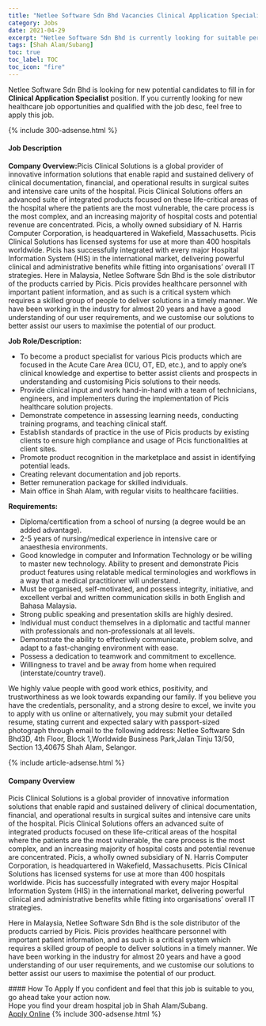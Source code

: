 ```yaml
---
title: "Netlee Software Sdn Bhd Vacancies Clinical Application Specialist" 
category: Jobs 
date: 2021-04-29 
excerpt: "Netlee Software Sdn Bhd is currently looking for suitable person to fill in the Clinical Application Specialist which positioned at Shah Alam/Subang" 
tags: [Shah Alam/Subang] 
toc: true 
toc_label: TOC 
toc_icon: "fire" 
--- 
```


<p>Netlee Software Sdn Bhd is looking for new potential candidates to fill in for <b>Clinical Application Specialist</b> position. If you currently looking for new healthcare job opportunities and qualified with the job desc, feel free to apply this job.
</p>{% include 300-adsense.html %} 
<div><div><h4>Job Description</h4></div><div><div><span><div><p><strong>Company Overview:</strong>Picis Clinical Solutions is a global provider of innovative information solutions that enable rapid and sustained delivery of clinical documentation, financial, and operational results in surgical suites and intensive care units of the hospital. Picis Clinical Solutions offers an advanced suite of integrated products focused on these life-critical areas of the hospital where the patients are the most vulnerable, the care process is the most complex, and an increasing majority of hospital costs and potential revenue are concentrated. Picis, a wholly owned subsidiary of N. Harris Computer Corporation, is headquartered in Wakefield, Massachusetts. Picis Clinical Solutions has licensed systems for use at more than 400 hospitals worldwide. Picis has successfully integrated with every major Hospital Information System (HIS) in the international market, delivering powerful clinical and administrative benefits while fitting into organisations&#8217; overall IT strategies.&#160;Here in Malaysia, Netlee Software Sdn Bhd is the sole distributor of the products carried by Picis. Picis provides healthcare personnel with important patient information, and as such is a critical system which requires a skilled group of people to deliver solutions in a timely manner. We have been working in the industry for almost 20 years and have a good understanding of our user requirements, and we customise our solutions to better assist our users to&#160;maximise&#160;the potential of our product.</p><p><strong>Job Role/Description:</strong></p><ul><li>To become a product specialist for various Picis products which are focused in the Acute Care Area (ICU, OT, ED, etc.), and to apply one&#8217;s clinical knowledge and expertise to better assist clients and prospects in understanding and customising Picis solutions to their needs.</li><li>Provide clinical input and work hand-in-hand with a team of technicians, engineers, and implementers during the implementation of Picis healthcare solution projects.</li><li>Demonstrate competence in assessing learning needs, conducting training programs, and teaching clinical staff.</li><li>Establish standards of practice in the use of Picis products by existing clients to ensure high compliance and usage of Picis functionalities at client sites.</li><li>Promote product recognition in the marketplace and assist in identifying potential leads.</li><li>Creating relevant documentation and job reports.</li><li>Better remuneration package for skilled individuals.</li><li>Main office in Shah Alam, with regular visits to healthcare facilities.</li></ul><p><strong>Requirements:</strong></p><ul><li>Diploma/certification from a school of nursing (a degree would be an added advantage).</li><li>2-5 years of nursing/medical experience in intensive care or anaesthesia environments.</li><li>Good knowledge in computer and Information Technology or be willing to master new technology. Ability to present and demonstrate Picis product features using relatable medical terminologies and workflows in a way that a medical practitioner will understand.</li><li>Must be organised, self-motivated, and possess integrity, initiative, and excellent verbal and written communication skills in both English and Bahasa Malaysia.</li><li>Strong public speaking and presentation skills are highly desired.</li><li>Individual must conduct themselves in a diplomatic and tactful manner with professionals and non-professionals at all levels.</li><li>Demonstrate the ability to effectively communicate, problem solve, and adapt to a fast-changing environment with ease.</li><li>Possess a dedication to teamwork and commitment to excellence.</li><li>Willingness to travel and be away from home when required (interstate/country travel).</li></ul><p>We highly value people with good work ethics, positivity, and trustworthiness as we look towards expanding our family. If you believe you have the credentials, personality, and a strong desire to excel, we invite you to apply with us online or alternatively, you may submit your detailed resume, stating current and expected salary with passport-sized photograph through email to the following address:&#160;Netlee Software Sdn Bhd3D, 4th Floor, Block 1,Worldwide Business Park,Jalan Tinju 13/50, Section 13,40675 Shah Alam, Selangor.</p></div></span></div></div></div> 
{% include article-adsense.html %} 
<div><div><h4>Company Overview</h4></div><div><div><span><div><p>Picis Clinical Solutions is a global provider of innovative information solutions that enable rapid and sustained delivery of clinical documentation, financial, and operational results in surgical suites and intensive care units of the hospital. Picis Clinical Solutions offers an advanced suite of integrated products focused on these life-critical areas of the hospital where the patients are the most vulnerable, the care process is the most complex, and an increasing majority of hospital costs and potential revenue are concentrated. Picis, a wholly owned subsidiary of N. Harris Computer Corporation, is headquartered in Wakefield, Massachusetts. Picis Clinical Solutions has licensed systems for use at more than 400 hospitals worldwide. Picis has successfully integrated with every major Hospital Information System (HIS) in the international market, delivering powerful clinical and administrative benefits while fitting into organisations&#8217; overall IT strategies.</p><p>Here in Malaysia, Netlee Software Sdn Bhd is the sole distributor of the products carried by Picis. Picis provides healthcare personnel with important patient information, and as such is a critical system which requires a skilled group of people to deliver solutions in a timely manner. We have been working in the industry for almost 20 years and have a good understanding of our user requirements, and we customise our solutions to better assist our users to&#160;maximise&#160;the potential of our product.</p></div></span></div></div></div> 
#### How To Apply 
If you confident and feel that this job is suitable to you, go ahead take your action now. <br/> 
Hope you find your dream hospital job in Shah Alam/Subang. <br/> 
<a href="https://www.jobstreet.com.my/en/job/clinical-application-specialist-4550190?jobId=jobstreet-my-job-4550190" class="btn btn--warning" target="_blank" rel="nofollow noopenner">Apply Online</a> 
{% include 300-adsense.html %} 